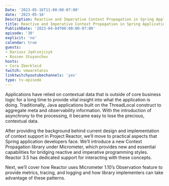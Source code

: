 ```yaml
---
Date: '2023-05-16T11:00:00-07:00'
date: '2023-05-16'
Description: Reactive and Imperative Context Propagation in Spring Applications
title: Reactive and Imperative Context Propagation in Spring Applications
PublishDate: '2023-04-04T00:00:00-07:00'
episode: '30'
explicit: 'no'
calendar: true
guests:
- Dariusz Jędrzejczyk
- Rossen Stoyanchev
hosts:
- Cora Iberkleid
twitch: vmwaretanzu
linktwitchyoutubechannels: 'yes'
type: tv-episode
---
```


Applications have relied on contextual data that is outside of core business logic for a long time to provide vital insight into what the application is doing. Traditionally, Java applications built on the ThreadLocal construct to aggregate meta and observability information. With the introduction of asynchrony to the processing, it became easy to lose the precious, contextual data.

After providing the background behind current design and implementation of context support in Project Reactor, we’ll move to practical aspects that Spring application developers face. We’ll introduce a new Context Propagation library under Micrometer, which provides new and essential capabilities for bridging reactive and imperative programming styles. Reactor 3.5 has dedicated support for interacting with these concepts.

Next, we’ll cover how Reactor uses Micrometer 1.10’s Observation feature to provide metrics, tracing, and logging and how library implementers can take advantage of these patterns.